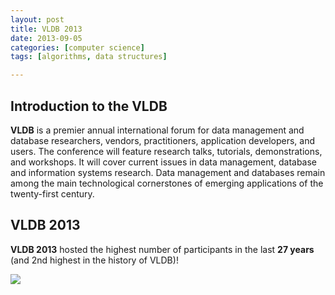 ```yaml
---
layout: post
title: VLDB 2013
date: 2013-09-05
categories: [computer science]
tags: [algorithms, data structures]

---
```


Introduction to the VLDB
---
**VLDB** is a premier annual international forum for data management and database researchers, vendors, practitioners, application developers, and users. The conference will feature research talks, tutorials, demonstrations, and workshops. It will cover current issues in data management, database and information systems research. Data management and databases remain among the main technological cornerstones of emerging applications of the twenty-first century.

VLDB 2013
---
**VLDB 2013** hosted the highest number of participants in the last **27 years** (and 2nd highest in the history of VLDB)!

![](http://sungsoo.github.com/images/VLDB2013.jpg)